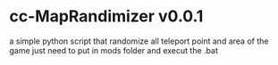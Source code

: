 # cc-MapRandimizer v0.0.1

a simple python script that randomize all teleport point and area of the game
just need to put in mods folder and execut the .bat
